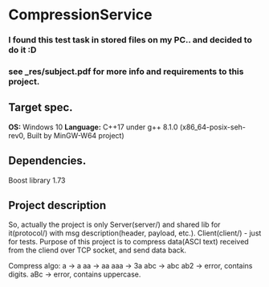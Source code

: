 # CompressionService
### I found this test task in stored files on my PC.. and decided to do it :D
### see _res/subject.pdf for more info and requirements to this project.

## **Target spec.**
**OS:** Windows 10
**Language:** C++17 under g++ 8.1.0 (x86_64-posix-seh-rev0, Built by MinGW-W64 project)

## **Dependencies.**
Boost library 1.73

## **Project description**
So, actually the project is only Server(server/) and shared lib for it(protocol/) with msg description(header, payload, etc.).
Client(client/) - just for tests.
Purpose of this project is to compress data(ASCI text) received from the cliend over TCP socket, and send data back.

Compress algo:
a -> a
aa -> aa
aaa -> 3a
abc -> abc
ab2 -> error, contains digits.
aBc -> error, contains uppercase.

